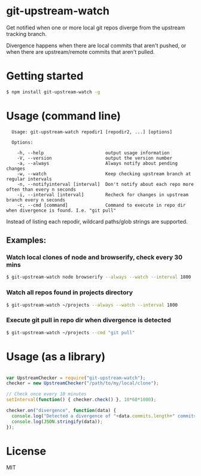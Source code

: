 # git-upstream-watch

Get notified when one or more local git repos diverge from the upstream tracking branch.

Divergence happens when there are local commits that aren't pushed, or when there are upstream/remote commits that aren't pulled.

# Getting started
```sh
$ npm install git-upstream-watch -g
```

# Usage (command line)
```
  Usage: git-upstream-watch repodir1 [repodir2, ...] [options]

  Options:

    -h, --help                       output usage information
    -V, --version                    output the version number
    -a, --always                     Always notify about pending changes
    -w, --watch                      Keep checking upstream branch at regular intervals
    -n, --notifyinterval [interval]  Don't notify about each repo more often than every n seconds
    -i, --interval [interval]        Recheck for changes in upstream branch every n seconds
    -c, --cmd [command]              Command to execute in repo dir when divergence is found. I.e. "git pull"
```

Instead of listing each repodir, wildcard paths/glob strings are supported.

## Examples:

### Watch local clones of node and browserify, check every 30 mins

```sh
$ git-upstream-watch node browserify --always --watch --interval 1800
```

### Watch all repos found in projects directory

```sh
$ git-upstream-watch ~/projects --always --watch --interval 1800
```

### Execute git pull in repo dir when divergence is detected

```sh
$ git-upstream-watch ~/projects --cmd "git pull"
```

# Usage (as a library)
```js

var UpstreamChecker = require("git-upstream-watch");
checker = new UpstreamChecker("/path/to/my/local/clone");

// Check once every 10 minutes
setInterval(function() { checker.check() }, 10*60*1000);

checker.on("divergence", function(data) {
  console.log("Detected a divergence of "+data.commits.length+" commits between local and upstream branch");
  console.log(JSON.stringify(data));
});

```

# License

MIT
